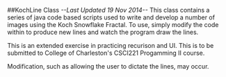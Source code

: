 ##KochLine Class
*--Last Updated 19 Nov 2014--*
This class contains a series of java code based scripts used to write and develop a number of images using the Koch Snowflake Fractal. To use, simply modify the code within to produce new lines and watch the program draw the lines.

This is an extended exercise in practicing recurison and UI. This is to be submitted to College of Charleston's CSCI221 Progamming II course.

Modification, such as allowing the user to dictate the lines, may occur.